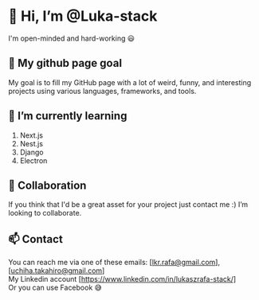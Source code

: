 <h1>👋 Hi, I’m @Luka-stack </h1>
I'm open-minded and hard-working 😃

## 👀 My github page goal
My goal is to fill my GitHub page with a lot of weird, funny, and interesting projects using various languages, frameworks, and tools.

## 🌱 I’m currently learning
1. Next.js
2. Nest.js
3. Django
4. Electron 

## 💞️ Collaboration
If you think that I'd be a great asset for your project just contact me :) I’m looking to collaborate.

## 📫 Contact
You can reach me via one of these emails: [lkr.rafa@gmail.com], [uchiha.takahiro@gmail.com] <br>
My Linkedin account [https://www.linkedin.com/in/lukaszrafa-stack/]<br>
Or you can use Facebook 😅

<!---
Luka-stack/Luka-stack is a ✨ special ✨ repository because its `README.md` (this file) appears on your GitHub profile.
You can click the Preview link to take a look at your changes.
--->
